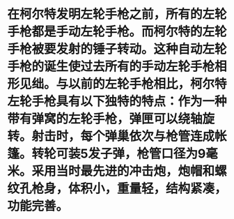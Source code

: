 # 在柯尔特发明左轮手枪之前，所有的左轮手枪都是手动左轮手枪。而柯尔特的左轮手枪被要发射的锤子转动。这种自动左轮手枪的诞生使过去所有的手动左轮手枪相形见绌。与以前的左轮手枪相比，柯尔特左轮手枪具有以下独特的特点：作为一种带有弹窝的左轮手枪，弹匣可以绕轴旋转。射击时，每个弹巢依次与枪管连成帐篷。转轮可装5发子弹，枪管口径为9毫米。采用当时最先进的冲击炮，炮帽和螺纹孔枪身，体积小，重量轻，结构紧凑，功能完善。
